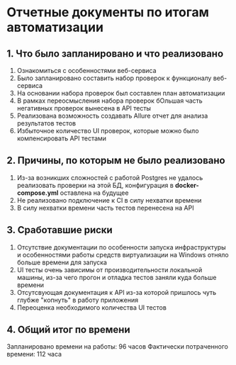 # Отчетные документы по итогам автоматизации

## 1. Что было запланировано и что реализовано

1. Ознакомиться с особенностями веб-сервиса
2. Было запланировано составить набор проверок к функционалу веб-сервиса
3. На основании набора проверок был составлен план автоматизации
4. В рамках переосмысления набора проверок бОльшая часть негативных проверок вынесена в API тесты
5. Реализована возможность создавать Allure отчет для анализа результатов тестов 
6. Избыточное количество UI проверок, которые можно было компенсировать API тестами

## 2. Причины, по которым не было реализовано

1. Из-за возникших сложностей с работой Postgres не удалось реализовать проверки на этой БД,
конфигурация в **docker-compose.yml** оставлена на будущее
2. Не реализовано подключение к CI в силу нехватки времени
3. В силу нехватки времени часть тестов перенесена на API

## 3. Сработавшие риски

1. Отсутствие документации по особенности запуска инфраструктуры и особенностями 
работы средств виртуализации на Windows отняло больше времени для запуска
2. UI тесты очень зависимы от производительности локальной машины, из-за чего прогон и отладка тестов заняли куда 
больше времени
3. Отсутсвующая документация к API из-за которой пришлось чуть глубже "копнуть" в работу приложения
4. Переоценка необходимого количества UI тестов

## 4. Общий итог по времени

Запланировано времени на работы: 96 часов
Фактически потраченного времени: 112 часа